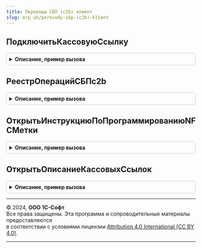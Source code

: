 ```yaml
---
title: Переводы СБП (c2b) клиент
slug: erp_uh/perevody-sbp-(c2b)-klient
---
```



## ПодключитьКассовуюСсылку
<details style="margin: 1em 0; padding: 0.5em; border: 1px solid #ccc; border-radius: 6px;">

<summary style="font-weight: bold; cursor: pointer;">Описание, пример вызова</summary>

```bsl

// Открывает форму подключения кассовой ссылки.
//
// Параметры:
//  НастройкаПодключения - СправочникСсылка.НастройкиПодключенияКСистемеБыстрыхПлатежей - настройка выполнения оплаты.
//  ОписаниеОповещение - ОписаниеОповещение, Неопределенно - оповещение, которое будет вызвано после завершения операции.
//   Если подключение не удалось завершить будет возвращено Неопределенно. В случае успешного подключения
//   результат выполнения будет содержать структуру:
//    * КассоваяСсылка - Строка - ссылка, по которой будет выполнятся оплата;
//    * ИдентификаторОплаты - Строка - идентификатор зарегистрированной ссылки;
//  Владелец - ФормаКлиентскогоПриложения - форма которая будет установлена в качестве владельца.
//
Процедура ПодключитьКассовуюСсылку( Экспорт
```

Пример вызова
```bsl
ПереводыСБПc2bКлиент.ПодключитьКассовуюСсылку();
```
</details>

## РеестрОперацийСБПc2b
<details style="margin: 1em 0; padding: 0.5em; border: 1px solid #ccc; border-radius: 6px;">

<summary style="font-weight: bold; cursor: pointer;">Описание, пример вызова</summary>

```bsl

// Открывает форму реестра операций.
//
// Параметры:
//  Владелец - ФормаКлиентскогоПриложения - форма которая будет установлена в качестве владельца.
//
Процедура РеестрОперацийСБПc2b(Владелец) Экспорт
```

Пример вызова
```bsl
ПереводыСБПc2bКлиент.РеестрОперацийСБПc2b(Владелец) 
```
</details>

## ОткрытьИнструкциюПоПрограммированиюNFCМетки
<details style="margin: 1em 0; padding: 0.5em; border: 1px solid #ccc; border-radius: 6px;">

<summary style="font-weight: bold; cursor: pointer;">Описание, пример вызова</summary>

```bsl

// Открывает инструкцию по программированию NFC меток.
//
Процедура ОткрытьИнструкциюПоПрограммированиюNFCМетки() Экспорт
```

Пример вызова
```bsl
ПереводыСБПc2bКлиент.ОткрытьИнструкциюПоПрограммированиюNFCМетки() 
```
</details>

## ОткрытьОписаниеКассовыхСсылок
<details style="margin: 1em 0; padding: 0.5em; border: 1px solid #ccc; border-radius: 6px;">

<summary style="font-weight: bold; cursor: pointer;">Описание, пример вызова</summary>

```bsl

// Открывает описание функциональности кассовых ссылок.
//
Процедура ОткрытьОписаниеКассовыхСсылок() Экспорт
```

Пример вызова
```bsl
ПереводыСБПc2bКлиент.ОткрытьОписаниеКассовыхСсылок() 
```
</details>

---

© 2024, **ООО 1С-Софт**  
Все права защищены. Эта программа и сопроводительные материалы предоставляются  
в соответствии с условиями лицензии [Attribution 4.0 International (CC BY 4.0)](https://creativecommons.org/licenses/by/4.0/legalcode).

---
